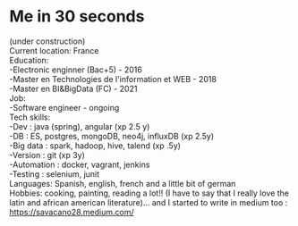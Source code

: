 # Me in 30 seconds
(under construction)  
Current location: France     
Education:   
-Electronic enginner (Bac+5) - 2016    
-Master en Technologies de l'information et WEB - 2018     
-Master en BI&BigData (FC) - 2021   
Job:   
-Software engineer  - ongoing  
Tech skills:     
-Dev : java (spring), angular (xp 2.5 y)    
-DB :  ES, postgres, mongoDB, neo4j, influxDB (xp 2.5y)      
-Big data : spark, hadoop, hive, talend (xp .5y)        
-Version : git (xp 3y)     
-Automation : docker, vagrant, jenkins  
-Testing : selenium, junit  
Languages: Spanish, english, french and a little bit of german    
Hobbies: cooking, painting, reading a lot!! (I have to say that I really love the latin and african american literature)... and I started to write in medium too : https://savacano28.medium.com/





 

